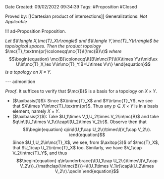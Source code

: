 <br />
<br />

Date Created: 09/02/2022 09:34:39
Tags: #Proposition #Closed 

Proved by: [[Cartesian product of intersections]]
Generalizations: _Not Applicable_

!!! ad-Proposition Proposition.

_Let $\l\langle X,\mc{T}_X\r\rangle$ and $\l\langle Y,\mc{T}_Y\r\rangle$ be topological spaces. Then the product topology_ $\mc{T}_\textrm{pr}\coloneqq\mc{T}\l(\mc{B}\r)$ _where_
$$\begin{equation}
    \mc{B}\coloneqq\l\{B\in\mc{P}\l(X\times Y\r)\mid\ex U\in\mc{T}_X,\ex V\in\mc{T}_Y:B=U\times V\r\}
\end{equation}$$
_is a topology on $X\times Y$._

--- admonition

_Proof_. It suffices to verify that $\mc{B}$ is a basis for a topology on $X\times Y$.
* ($\axibasis{1}$): Since $X\in\mc{T}_X$ and $Y\in\mc{T}_Y$, we see that $X\times Y\in\mc{T}_\textrm{pr}$. Thus any $p\in X\times Y$ is in a basis element, namely $X\times Y$.
* ($\axibasis{2}$): Take $U_1\times V_1,U_2\times V_2\in\mc{B}$ and take $q\in\l(U_1\times V_1\r)\cap\l(U_2\times V_2\r)$. Observe then that
$$\begin{equation}
    q\in\l(U_1\cap U_2\r)\times\l(V_1\cap V_2\r).
\end{equation}$$
Since $U_1,U_2\in\mc{T}_X$, we see, from $\axitop{3}$ of $\mc{T}_X$, that $U_1\cap U_2\in\mc{T}_X$ too. Similarly, we have $V_1\cap V_2\in\mc{T}_Y$, and thus 
$$\begin{equation}
    q\in\underbrace{\l(U_1\cap U_2\r)\times\l(V_1\cap V_2\r)}_{\mathclap{\in\mc{B}}}=\l(U_1\times V_1\r)\cap\l(U_2\times V_2\r).\qedin
\end{equation}$$

